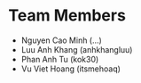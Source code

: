 # Team Members
- Nguyen Cao Minh (...)
- Luu Anh Khang (anhkhangluu)
- Phan Anh Tu (kok30)
- Vu Viet Hoang (itsmehoaq)

